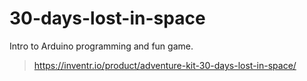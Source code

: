 # 30-days-lost-in-space

Intro to Arduino programming and fun game.

> https://inventr.io/product/adventure-kit-30-days-lost-in-space/

